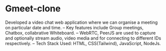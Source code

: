 # Gmeet-clone

 Developed a video chat web application where we can organise a meeting on particular date and time.
– Key features include Group meetings, Chatbox, collabrative Whiteboard.
– WebRTC, PeerJS are used to capture and optionally stream audio, video media and for connecting to different IDs
respectively.
– Tech Stack Used: HTML, CSS(Tailwind), JavaScript, NodeJs.
